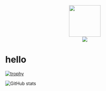 <div id="header" align="center">
  <img src="https://media.giphy.com/media/xTk9ZOk8WmSKQpFg1W/giphy.gif" width="100"/>
</div>

<div id="header" align="center">
<img src="https://komarev.com/ghpvc/?username=m4vm&style=flat-square&color=blue" />
</div>

<h1>
  hello
</h1>

[![trophy](https://github-profile-trophy.vercel.app/?username=m4vm&theme=gitdimmed)](https://github.com/ryo-ma/github-profile-trophy)

![GitHub stats](https://github-readme-stats.vercel.app/api?username=m4vm&show_icons=true&theme=dark)
